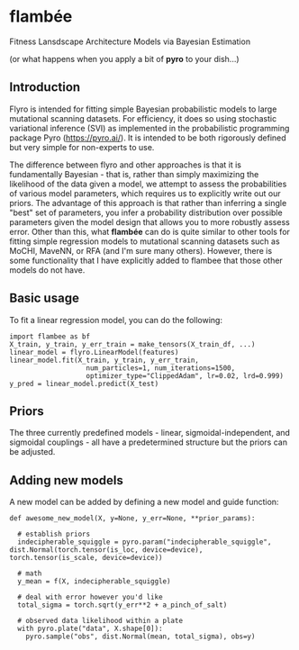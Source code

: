 # flambée
Fitness Lansdscape Architecture Models via Bayesian Estimation 

(or what happens when you apply a bit of **pyro** to your dish...)

## Introduction
Flyro is intended for fitting simple Bayesian probabilistic models to large mutational scanning datasets. For efficiency, it does so using stochastic variational inference (SVI) as implemented in the probabilistic programming package Pyro (https://pyro.ai/). It is intended to be both rigorously defined but very simple for non-experts to use.

The difference between flyro and other approaches is that it is fundamentally Bayesian - that is, rather than simply maximizing the likelihood of the data given a model, we attempt to assess the probabilities of various model parameters, which requires us to explicitly write out our priors. The advantage of this approach is that rather than inferring a single "best" set of parameters, you infer a probability distribution over possible parameters given the model design that allows you to more robustly assess error. Other than this, what **flambée** can do is quite similar to other tools for fitting simple regression models to mutational scanning datasets such as MoCHI, MaveNN, or RFA (and I'm sure many others). However, there is some functionality that I have explicitly added to flambee that those other models do not have.

## Basic usage
To fit a linear regression model, you can do the following:

```
import flambee as bf
X_train, y_train, y_err_train = make_tensors(X_train_df, ...)
linear_model = flyro.LinearModel(features)
linear_model.fit(X_train, y_train, y_err_train, 
                   num_particles=1, num_iterations=1500,
                   optimizer_type="ClippedAdam", lr=0.02, lrd=0.999)
y_pred = linear_model.predict(X_test)
```

## Priors
The three currently predefined models - linear, sigmoidal-independent, and sigmoidal couplings - all have a predetermined structure but the priors can be adjusted.

## Adding new models
A new model can be added by defining a new model and guide function:

```
def awesome_new_model(X, y=None, y_err=None, **prior_params):

  # establish priors
  indecipherable_squiggle = pyro.param("indecipherable_squiggle", dist.Normal(torch.tensor(is_loc, device=device), torch.tensor(is_scale, device=device))

  # math
  y_mean = f(X, indecipherable_squiggle)

  # deal with error however you'd like
  total_sigma = torch.sqrt(y_err**2 + a_pinch_of_salt)

  # observed data likelihood within a plate
  with pyro.plate("data", X.shape[0]):  
    pyro.sample("obs", dist.Normal(mean, total_sigma), obs=y)
```
